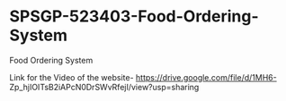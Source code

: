 # SPSGP-523403-Food-Ordering-System
Food Ordering System

Link for the Video of the website- https://drive.google.com/file/d/1MH6- Zp_hjIOITsB2iAPcN0DrSWvRfejI/view?usp=sharing

